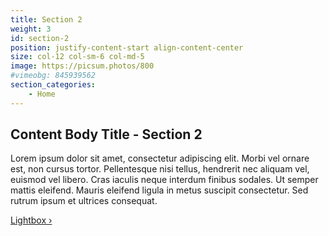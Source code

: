 ```yaml
---
title: Section 2
weight: 3
id: section-2
position: justify-content-start align-content-center
size: col-12 col-sm-6 col-md-5
image: https://picsum.photos/800
#vimeobg: 845939562
section_categories:
    - Home
---
```


## Content Body Title - Section 2

Lorem ipsum dolor sit amet, consectetur adipiscing elit. Morbi vel ornare est, non cursus tortor. Pellentesque nisi tellus, hendrerit nec aliquam vel, euismod vel libero. Cras iaculis neque interdum finibus sodales. Ut semper mattis eleifend. Mauris eleifend ligula in metus suscipit consectetur. Sed rutrum ipsum et ultrices consequat. 

<a href="#" class="btn btn-primary">Lightbox &rsaquo;</a>